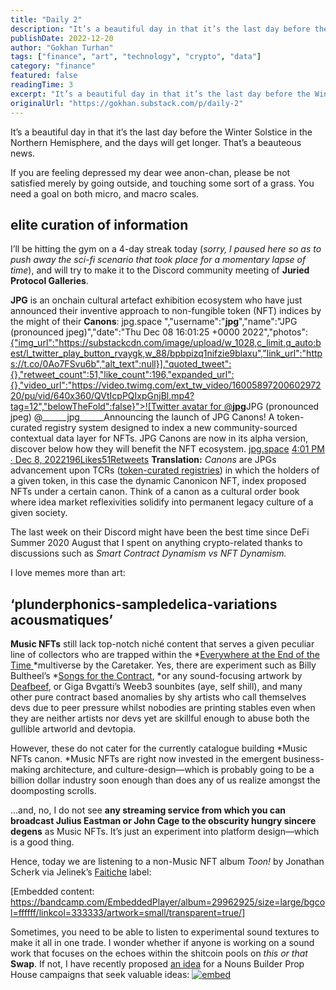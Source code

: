 ```yaml
---
title: "Daily 2"
description: "It’s a beautiful day in that it’s the last day before the Winter Solstice in the Northern Hemisphere, and the days will get longer. That’s a beauteous news."
publishDate: 2022-12-20
author: "Gokhan Turhan"
tags: ["finance", "art", "technology", "crypto", "data"]
category: "finance"
featured: false
readingTime: 3
excerpt: "It’s a beautiful day in that it’s the last day before the Winter Solstice in the Northern Hemisphere, and the days will get longer. That’s a beauteous news."
originalUrl: "https://gokhan.substack.com/p/daily-2"
---
```


It’s a beautiful day in that it’s the last day before the Winter Solstice in the Northern Hemisphere, and the days will get longer. That’s a beauteous news. 

If you are feeling depressed my dear wee anon-chan, please be not satisfied merely by going outside, and touching some sort of a grass. You need a goal on both micro, and macro scales.

## elite curation of information

I’ll be hitting the gym on a 4-day streak today (*sorry, I paused here so as to push away the sci-fi scenario that took place for a momentary lapse of time*), and will try to make it to the Discord community meeting of **Juried Protocol Galleries**.

**JPG** is an onchain cultural artefact exhibition ecosystem who have just announced their inventive approach to non-fungible token (NFT) indices by the might of their **Canons**:
jpg.space ","username":"______jpg______","name":"JPG (pronounced jpeg)","date":"Thu Dec 08 16:01:25 +0000 2022","photos":[{"img_url":"https://substackcdn.com/image/upload/w_1028,c_limit,q_auto:best/l_twitter_play_button_rvaygk,w_88/bpbpizq1nifzie9blaxu","link_url":"https://t.co/0Ao7FSvu6b","alt_text":null}],"quoted_tweet":{},"retweet_count":51,"like_count":196,"expanded_url":{},"video_url":"https://video.twimg.com/ext_tw_video/1600589720060297220/pu/vid/640x360/QVtIcpPQIxpGnjBl.mp4?tag=12","belowTheFold":false}">![Twitter avatar for @______jpg______](https://substackcdn.com/image/twitter_name/w_96/______jpg______.jpg)JPG (pronounced jpeg) @______jpg______Announcing the launch of JPG Canons! A token-curated registry system designed to index a new community-sourced contextual data layer for NFTs. JPG Canons are now in its alpha version, discover below how they will benefit the NFT ecosystem. 
[jpg.space](https://jpg.space) [4:01 PM ∙ Dec 8, 2022196Likes51Retweets](https://twitter.com/______jpg______/status/1600883253816496128?s=20&t=Fkq2P1eUXDxGTVC7BTDFhg)
**Translation:** *Canons* are JPGs advancement upon TCRs ([token-curated registries](https://www.youtube.com/watch?v=xQrDWE_IcWo)) in which the holders of a given token, in this case the dynamic Canonicon NFT, index proposed NFTs under a certain canon. Think of a canon as a cultural order book where idea market reflexivities solidify into permanent legacy culture of a given society.

The last week on their Discord might have been the best time since DeFi Summer 2020 August that I spent on anything crypto-related thanks to discussions such as *Smart Contract Dynamism vs NFT Dynamism.*

I love memes more than art:

## ‘plunderphonics-sampledelica-variations acousmatiques’

**Music NFTs** still lack top-notch niché content that serves a given peculiar line of collectors who are trapped within the *[Everywhere at the End of the Time ](https://thecaretaker.bandcamp.com/album/everywhere-at-the-end-of-time)*multiverse by the Caretaker. Yes, there are experiment such as Billy Bultheel’s *[Songs for the Contract](https://www.folia.app/works/10), *or any sound-focusing artwork by [Deafbeef](https://www.deafbeef.com/), or Giga Bvgatti’s Weeb3 sounbites (aye, self shill), and many other pure contract based anomalies by shy artists who call themselves devs due to peer pressure whilst nobodies are printing stables even when they are neither artists nor devs yet are skillful enough to abuse both the gullible artworld and devtopia.

However, these do not cater for the currently catalogue building *Music NFTs canon. *Music NFTs are right now invested in the emergent business-making architecture, and culture-design—which is probably going to be a billion dollar industry soon enough than does any of us realize amongst the doomposting scrolls.

…and, no, I do not see **any streaming service from which you can broadcast Julius Eastman or John Cage to the obscurity hungry sincere degens** as Music NFTs. It’s just an experiment into platform design—which is a good thing.

Hence, today we are listening to a non-Music NFT album *Toon!* by Jonathan Scherk via Jelinek’s [Faitiche](https://faitiche.de/blog/2022) label:

[Embedded content: https://bandcamp.com/EmbeddedPlayer/album=29962925/size=large/bgcol=ffffff/linkcol=333333/artwork=small/transparent=true/]

Sometimes, you need to be able to listen to experimental sound textures to make it all in one trade. I wonder whether if anyone is working on a sound work that focuses on the echoes within the shitcoin pools on *this or that* **Swap**. If not, I have recently proposed [an idea](https://prop.house/builder/ideas-are-valuable/2508) for a Nouns Builder Prop House campaigns that seek valuable ideas:
[![embed](https://bucketeer-e05bbc84-baa3-437e-9518-adb32be77984.s3.amazonaws.com/public/images/a8a58f56-f5d6-4eae-bed2-7e33b75b671b_1128x1642.png)](https://substackcdn.com/image/fetch/f_auto,q_auto:good,fl_progressive:steep/https%3A%2F%2Fbucketeer-e05bbc84-baa3-437e-9518-adb32be77984.s3.amazonaws.com%2Fpublic%2Fimages%2Fa8a58f56-f5d6-4eae-bed2-7e33b75b671b_1128x1642.png)